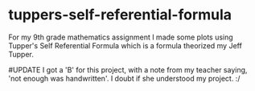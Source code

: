 # tuppers-self-referential-formula
For my 9th grade mathematics assignment I made some plots using Tupper's Self Referential Formula which is a formula theorized my Jeff Tupper.



#UPDATE
I got a 'B' for this project, with a note from my teacher saying, 'not enough was handwritten'. I doubt if she understood my project. :/

